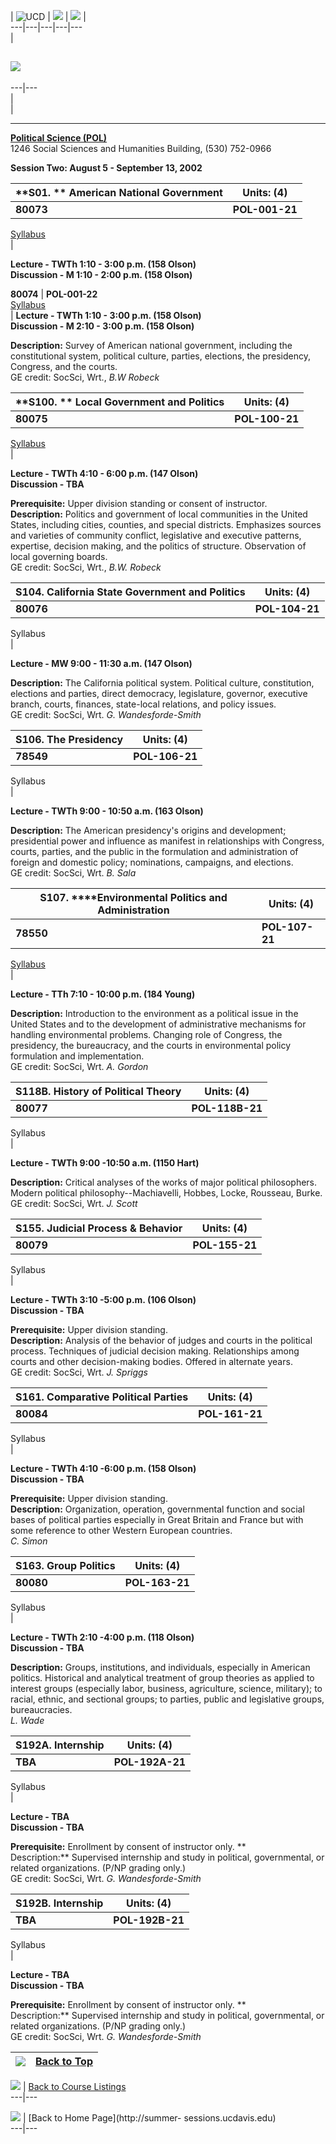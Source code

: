   |  ![UCD](../gifs_2002/UCD_logo.gif) | ![](../gifs_2002/ss.gif) |
![](../gifs_2002/date.gif) |  
---|---|---|---|---  
|

## ![](../gifs_2002/vert_navbar.gif)  
  
---|---  
|  
  |

** **  
  
**[Political Science (POL)](http://ps.ucdavis.edu)**  
1246 Social Sciences and Humanities Building, (530) 752-0966  
  
**Session Two: August 5 - September 13, 2002**  
  
|  **S01.   ** **American National Government** |  Units: (4)  
---|---  
**80073** | **POL-001-21**  
[Syllabus](../Syllabi/POL_1.html)  
|

**Lecture - TWTh 1:10 - 3:00 p.m. (158 Olson)  
Discussion - M 1:10 - 2:00 p.m. (158 Olson)**  
  
**80074** | **POL-001-22**  
[Syllabus](../Syllabi/POL_1.html)  
|  **Lecture - TWTh 1:10 - 3:00 p.m. (158 Olson)  
Discussion - M 2:10 - 3:00 p.m. (158 Olson)**  
  
**Description:** Survey of American national government, including the
constitutional system, political culture, parties, elections, the presidency,
Congress, and the courts.  
GE credit: SocSci, Wrt., _B.W Robeck_  
  
  
**S100.  ** **Local Government and Politics** |  Units: (4)  
---|---  
**80075** | **POL-100-21**  
[Syllabus](../Syllabi/POL_100.html)  
|

**Lecture - TWTh 4:10 - 6:00 p.m. (147 Olson)  
Discussion - TBA**  
  
**Prerequisite:** Upper division standing or consent of instructor.  
**Description:** Politics and government of local communities in the United
States, including cities, counties, and special districts. Emphasizes sources
and varieties of community conflict, legislative and executive patterns,
expertise, decision making, and the politics of structure. Observation of
local governing boards.  
GE credit: SocSci, Wrt., _B.W. Robeck_  
  
  
**S104.** **California State Government and Politics** |  Units: (4)  
---|---  
**80076** | **POL-104-21**  
Syllabus  
|

**Lecture - MW 9:00 - 11:30 a.m. (147 Olson)**  
  
**Description:** The California political system. Political culture,
constitution, elections and parties, direct democracy, legislature, governor,
executive branch, courts, finances, state-local relations, and policy issues.  
GE credit: SocSci, Wrt. _G. Wandesforde-Smith_  
  
  
**S106.** **The Presidency** |  Units: (4)  
---|---  
**78549** | **POL-106-21**  
Syllabus  
|

**Lecture - TWTh 9:00 - 10:50 a.m. (163 Olson)**  
  
**Description:** The American presidency's origins and development;
presidential power and influence as manifest in relationships with Congress,
courts, parties, and the public in the formulation and administration of
foreign and domestic policy; nominations, campaigns, and elections.  
GE credit: SocSci, Wrt. _B. Sala_  
  
  
**S107.** ******Environmental Politics and Administration** |  Units: (4)  
---|---  
**78550** | **POL-107-21**  
[Syllabus](../Syllabi/POL_107.html)  
|

**Lecture - TTh 7:10 - 10:00 p.m. (184 Young)**  
  
**Description:** Introduction to the environment as a political issue in the
United States and to the development of administrative mechanisms for handling
environmental problems. Changing role of Congress, the presidency, the
bureaucracy, and the courts in environmental policy formulation and
implementation.  
GE credit: SocSci, Wrt. _A. Gordon_  
  
  
**S118B.** **History of Political Theory** |  Units: (4)  
---|---  
**80077** | **POL-118B-21**  
Syllabus  
|

**Lecture - TWTh 9:00 -10:50 a.m. (1150 Hart)**  
  
**Description:** Critical analyses of the works of major political
philosophers. Modern political philosophy--Machiavelli, Hobbes, Locke,
Rousseau, Burke.  
GE credit: SocSci, Wrt. _J. Scott_  
  
  
**S155. Judicial Process & Behavior** |  Units: (4)  
---|---  
**80079** | **POL-155-21**  
Syllabus  
|

**Lecture - TWTh 3:10 -5:00 p.m. (106 Olson)  
Discussion - TBA**  
  
**Prerequisite:** Upper division standing.  
**Description:** Analysis of the behavior of judges and courts in the
political process. Techniques of judicial decision making. Relationships among
courts and other decision-making bodies. Offered in alternate years.  
GE credit: SocSci, Wrt. _J. Spriggs_  
  
  
**S161.** **Comparative Political Parties** |  Units: (4)  
---|---  
**80084** | **POL-161-21**  
Syllabus  
|

**Lecture - TWTh 4:10 -6:00 p.m. (158 Olson)  
Discussion - TBA**  
  
**Prerequisite:** Upper division standing.  
**Description:** Organization, operation, governmental function and social
bases of political parties especially in Great Britain and France but with
some reference to other Western European countries.  
_C. Simon_  
  
  
**S163.** **Group Politics** |  Units: (4)  
---|---  
**80080** | **POL-163-21**  
Syllabus  
|

**Lecture - TWTh 2:10 -4:00 p.m. (118 Olson)  
Discussion - TBA**  
  
**Description:** Groups, institutions, and individuals, especially in American
politics. Historical and analytical treatment of group theories as applied to
interest groups (especially labor, business, agriculture, science, military);
to racial, ethnic, and sectional groups; to parties, public and legislative
groups, bureaucracies.  
_L. Wade_  
  
  
**S192A.** **Internship** |  Units: (4)  
---|---  
**TBA** | **POL-192A-21**  
Syllabus  
|

**Lecture - TBA  
Discussion - TBA**  
  
**Prerequisite:** Enrollment by consent of instructor only. **  
Description:** Supervised internship and study in political, governmental, or
related organizations. (P/NP grading only.)  
GE credit: SocSci, Wrt. _G. Wandesforde-Smith_  
  
  
**S192B.** **Internship** |  Units: (4)  
---|---  
**TBA** | **POL-192B-21**  
Syllabus  
|

**Lecture - TBA  
Discussion - TBA**  
  
**Prerequisite:** Enrollment by consent of instructor only. **  
Description:** Supervised internship and study in political, governmental, or
related organizations. (P/NP grading only.)  
GE credit: SocSci, Wrt. _G. Wandesforde-Smith_  
  
  
![](../gifs_2002/cowarrowup.gif) | [Back to Top](POL_B.html)  
---|---  
  
![](../gifs_2002/cowarrow.gif) | [Back to Course
Listings](../Course%20Index2002/letter_A.html)  
---|---  
  
![](../gifs_2002/cowarrow.gif) | [Back to Home Page](http://summer-
sessions.ucdavis.edu)  
---|---

